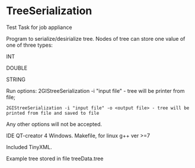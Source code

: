 # TreeSerialization
Test Task for job appliance

Program to serialize/desirialize tree.
Nodes of tree can store one value of one of three types:

INT

DOUBLE

STRING


Run options:
	2GIStreeSerialization -i "input file" - tree will be printer from file;
	
	2GIStreeSerialization -i "input file" -o <output file> - tree will be printed from file and saved to file

Any other options will not be accepted.

IDE QT-creator 4 Windows.
Makefile, for linux g++ ver >=7

Included TinyXML.

Example tree stored in file treeData.tree
 
